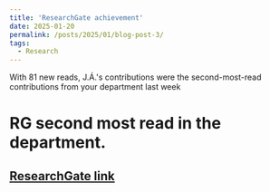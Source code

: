 ```yaml
---
title: 'ResearchGate achievement'
date: 2025-01-20
permalink: /posts/2025/01/blog-post-3/
tags:
  - Research
---
```


With 81 new reads, J.Á.'s contributions were the second-most-read contributions from your department last week

RG second most read in the department.
======

[ResearchGate link](https://www.researchgate.net/profile/J-A-Acosta/achievement/678e0a66c44570275312e8a1)
------
